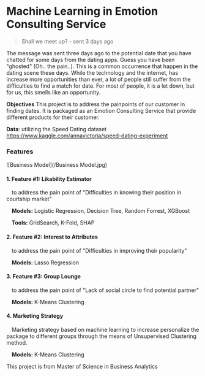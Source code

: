# Machine Learning in Emotion Consulting Service

> Shall we meet up? - sent 3 days ago 

The message was sent three days ago to the potential date that you have chatted for some days from the dating apps. Guess you have been "ghosted" (Oh.. the pain..). This is a common occurrence that happen in the dating scene these days. While the technology and the internet, has increase more opportunities than ever, a lot of people still suffer from the difficulties to find a match for date. For most of people, it is a let down, but for us, this smells like an opportunity.

**Objectives** This project is to address the painpoints of our customer in finding dates. It is packaged as an Emotion Consulting Service that provide different products for their customer. 

**Data**: utilizing the Speed Dating dataset https://www.kaggle.com/annavictoria/speed-dating-experiment

### Features

![Business Model](/Business Model.jpg)

#### 1. Feature #1: Likability Estimator

&emsp;to address the pain point of "Difficulties in knowing their position in courtship market"

&emsp;**Models:** Logistic Regression, Decision Tree, Random Forrest, XGBoost

&emsp;**Tools:** GridSearch, K-Fold, SHAP

#### 2. Feature #2: Interest to Attributes

&emsp;to address the pain point of "Difficulties in improving their popularity"

&emsp;**Models:** Lasso Regression

#### 3. Feature #3: Group Lounge

&emsp;to address the pain point of "Lack of social circle to find potential partner"

&emsp;**Models:** K-Means Clustering

#### 4. Marketing Strategy

&emsp;Marketing strategy based on machine learning to increase personalize the package to different groups through the means of Unsupervised Clustering method. 

&emsp;**Models:** K-Means Clustering

This project is from Master of Science in Business Analytics
